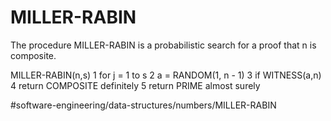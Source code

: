 # MILLER-RABIN
The procedure MILLER-RABIN is a probabilistic search for a proof that n is composite.



MILLER-RABIN(n,s)
1 for j = 1 to s 
2   a = RANDOM(1, n - 1)
3   if WITNESS(a,n)
4     return COMPOSITE  definitely 
5 return PRIME  almost surely


#software-engineering/data-structures/numbers/MILLER-RABIN
